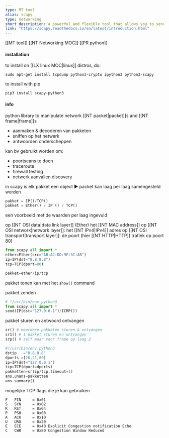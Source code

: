 ```yaml
---
type: MT tool
alias: scapy
type: networking
short description: a powerful and flexible tool that allows you to send, sniff, dissect and forge network packets of various protocols
link: "https://scapy.readthedocs.io/en/latest/introduction.html"
---
```

[[MT tool]]
[[NT Networking MOC]]
[[PR python]]

#### installation

to install on [[LX linux MOC|linux]] distros, do:

`sudo apt-get install tcpdump python3-crypto ipython3 python3-scapy`

to install with pip

`pip3 install scapy-python3`

#### info

python library to manipulate network [[NT packet|packet]]s and [[NT frame|frame]]s
- aanmaken & decoderen van pakketen
- sniffen op het netwerk
- antwoorden onderscheppen

kan bv gebruikt worden om:
- poortscans te doen
- traceroute
- firewall testing
- netwerk aanvallen discovery

in scapy is elk pakket een object
▶ packet kan laag per laag samengesteld worden

```python
pakket = IP()/TCP()
pakket = Ether() / IP () / TCP()
```

een voorbeeld met de waarden per laag ingevuld

op [[NT OSI data|data link layer]]  (Ether) het [[NT MAC address]]
op [[NT OSI network|network layer]]: het [[NT IPv4|IPv4]] adres
op [[NT OSI transport|transport layer]]: de poort (hier [[NT HTTP|HTTP]] trafiek op poort 80)

```python
from scapy.all import *
ether=Ether(src="AB:AC:DD:9F:3C:AB")
ip=IP(dst="8.8.8.8")
tcp=TCP(dport=80)

pakket=ether/ip/tcp

```

pakket tonen kan met het `show()` command

pakket zenden

```python
# !/usr/bin/env python3
from scapy.all import *
send(IP(dst="127.0.0.1")/ICMP())
```

pakket sturen en antwoord ontvangen

```python
sr() # meerdere pakketen sturen & ontvangen
sr1() # 1 pakket sturen en ontvangen
srp() # zelf maar voor frame op laag 2

#!/usr/bin/env python3
dstip   ="8.8.8.8"
dports =[20,21,80]
ip=IP(dst="127.0.0.1")
tcp=TCP(dport=dports)
pakketten=sr(ip/tcp,timeout=1)
ans,unans=pakketten
ans.summary()  
```

mogelijke TCP flags die je kan gebruiken

```
F	FIN 	= 0x01 
S	SYN 	= 0x02 
R	RST 	= 0x04 
P	PSH 	= 0x08 
A	ACK 	= 0x10 
U	URG 	= 0x20 
E	ECE 	= 0x40 Explicit Congestion notification Echo 
C	CWR 	= 0x80 Congestion Window Reduced
```


